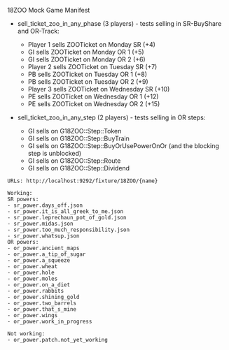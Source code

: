 18ZOO Mock Game Manifest

* sell_ticket_zoo_in_any_phase (3 players) - tests selling in SR-BuyShare and OR-Track:
  * Player 1 sells ZOOTicket on Monday SR (+4)
  * GI sells ZOOTicket on Monday OR 1 (+5)
  * GI sells ZOOTicket on Monday OR 2 (+6)
  * Player 2 sells ZOOTicket on Tuesday SR (+7)
  * PB sells ZOOTicket on Tuesday OR 1 (+8)
  * PB sells ZOOTicket on Tuesday OR 2 (+9)
  * Player 3 sells ZOOTicket on Wednesday SR (+10)
  * PE sells ZOOTicket on Wednesday OR 1 (+12)
  * PE sells ZOOTicket on Wednesday OR 2 (+15)

* sell_ticket_zoo_in_any_step (2 players) - tests selling in OR steps:
  * GI sells on G18ZOO::Step::Token
  * GI sells on G18ZOO::Step::BuyTrain
  * GI sells on G18ZOO::Step::BuyOrUsePowerOnOr (and the blocking step is unblocked)
  * GI sells on G18ZOO::Step::Route
  * GI sells on G18ZOO::Step::Dividend

```
URLs: http://localhost:9292/fixture/18ZOO/{name}

Working:
SR powers:
- sr_power.days_off.json
- sr_power.it_is_all_greek_to_me.json
- sr_power.leprechaun_pot_of_gold.json
- sr_power.midas.json
- sr_power.too_much_responsibility.json
- sr_power.whatsup.json
OR powers:
- or_power.ancient_maps
- or_power.a_tip_of_sugar
- or_power.a_squeeze
- or_power.wheat
- or_power.hole
- or_power.moles
- or_power.on_a_diet
- or_power.rabbits
- or_power.shining_gold
- or_power.two_barrels
- or_power.that_s_mine
- or_power.wings
- or_power.work_in_progress
```

```
Not working:
- or_power.patch.not_yet_working
```
